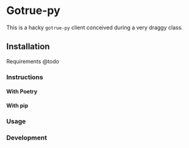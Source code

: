 # Gotrue-py
This is a hacky `gotrue-py` client conceived during a very draggy class.

## Installation
Requirements
 @todo


### Instructions
#### With Poetry

#### With pip


### Usage


### Development

